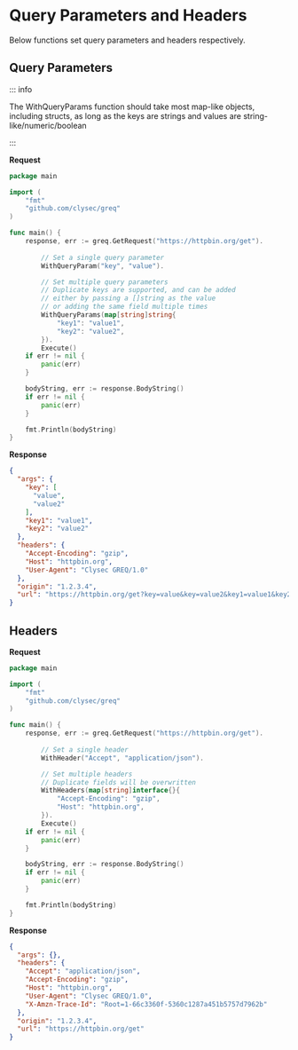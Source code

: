 # Query Parameters and Headers
Below functions set query parameters and headers respectively.

## Query Parameters

::: info

The WithQueryParams function should take most map-like objects, including structs, as long as the keys are strings and values are string-like/numeric/boolean

::: 

**Request**

```go
package main

import (
    "fmt"
    "github.com/clysec/greq"
)

func main() {
    response, err := greq.GetRequest("https://httpbin.org/get").
        
        // Set a single query parameter
        WithQueryParam("key", "value").

        // Set multiple query parameters
        // Duplicate keys are supported, and can be added
        // either by passing a []string as the value
        // or adding the same field multiple times
        WithQueryParams(map[string]string{
            "key1": "value1",
            "key2": "value2",
        }).
        Execute()
    if err != nil {
        panic(err)
    }

    bodyString, err := response.BodyString()
    if err != nil {
        panic(err)
    }

    fmt.Println(bodyString)
}

```

**Response**
```json
{
  "args": {
    "key": [
      "value", 
      "value2"
    ], 
    "key1": "value1", 
    "key2": "value2"
  }, 
  "headers": {
    "Accept-Encoding": "gzip", 
    "Host": "httpbin.org", 
    "User-Agent": "Clysec GREQ/1.0"
  }, 
  "origin": "1.2.3.4", 
  "url": "https://httpbin.org/get?key=value&key=value2&key1=value1&key2=value2"
}
```

## Headers

**Request**

```go
package main

import (
    "fmt"
    "github.com/clysec/greq"
)

func main() {
    response, err := greq.GetRequest("https://httpbin.org/get").
        
        // Set a single header
        WithHeader("Accept", "application/json").

        // Set multiple headers
        // Duplicate fields will be overwritten
        WithHeaders(map[string]interface{}{
            "Accept-Encoding": "gzip",
            "Host": "httpbin.org",
        }).
        Execute()
    if err != nil {
        panic(err)
    }

    bodyString, err := response.BodyString()
    if err != nil {
        panic(err)
    }

    fmt.Println(bodyString)
}

```

**Response**
```json
{
  "args": {}, 
  "headers": {
    "Accept": "application/json", 
    "Accept-Encoding": "gzip", 
    "Host": "httpbin.org", 
    "User-Agent": "Clysec GREQ/1.0", 
    "X-Amzn-Trace-Id": "Root=1-66c3360f-5360c1287a451b5757d7962b"
  }, 
  "origin": "1.2.3.4", 
  "url": "https://httpbin.org/get"
}
```